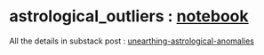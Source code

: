 # astrological_outliers : [notebook](astrological_outliers.ipynb)
All the details in substack post : [unearthing-astrological-anomalies](https://lightsofveda.substack.com/p/unearthing-astrological-anomalies)
